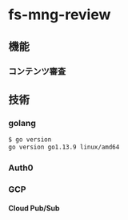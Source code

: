 # fs-mng-review

## 機能
### コンテンツ審査

## 技術
### golang
```bash
$ go version
go version go1.13.9 linux/amd64
```

### Auth0

### GCP
#### Cloud Pub/Sub
